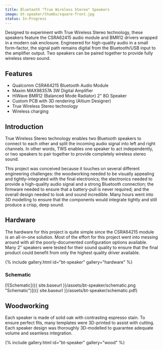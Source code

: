 ```yaml
---
title: Bluetooth "True Wireless Stereo" Speakers
image: bt-speaker/thumbs/square-front.jpg
status: In-Progress
---
```


Designed to experiment with True Wireless Stereo technology, these speakers feature the CSRA62415 audio module and BMR12 drivers wrapped in a modern oak enclosure.  Engineered for high-quality audio in a small form-factor, the signal path remains digital from the Bluetooth/USB input to the amplifier output.  Two speakers can be paired together to provide fully wireless stereo sound.<!-- more -->

## Features ##
* Qualcomm CSRA64215 Bluetooth Audio Module
* Maxim MAX98357A 3W Digital Amplifier
* HiWave BMR12 (Balanced Mode Radiator) 2" 8Ω Speaker
* Custom PCB with 3D rendering (Altium Designer)
* True Wireless Stereo technology
* Wireless charging

## Introduction ##
True Wireless Stereo technology enables two Bluetooth speakers to connect to each other and split the incoming audio signal into left and right channels.  In other words, TWS enables one speaker to act independently, or two speakers to pair together to provide completely wireless stereo sound.

This project was conceived because it touches on several different engineering challenges:  the woodworking needed to be visually appealing and tightly-integrated with the final electronics; the electronics needed to provide a high-quality audio signal and a strong Bluetooth connection; the firmware needed to ensure that a battery-pull is never required; and the overall design needed to look and sound incredible.  Many hours went into 3D modelling to ensure that the components would integrate tightly and still produce a crisp, deep sound.

## Hardware ##
The hardware for this project is quite simple since the CSRA64215 module is an all-in-one solution.  Most of the effort for this project went into messing around with all the poorly-documented configuration options available.  Many 2" speakers were tested for their sound quality to ensure that the final product could benefit from only the highest quality driver available.

{% include gallery.html id="bt-speaker" gallery="hardware" %}

### Schematic ###
[![Schematic]({{ site.baseurl }}/assets/bt-speaker/schematic.png "Schematic")]({{ site.baseurl }}/assets/bt-speaker/schematic.pdf)

## Woodworking ##
Each speaker is made of solid oak with contrasting espresso stain.  To ensure perfect fits, many templates were 3D-printed to assist with cutting.  Each speaker design was thoroughly 3D-modelled to guarantee adequate volume and seamless integration.

{% include gallery.html id="bt-speaker" gallery="wood" %}